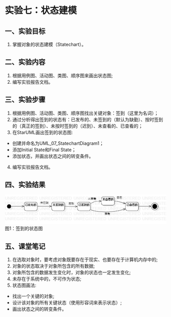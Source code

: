 # 实验七：状态建模

## 一、实验目标
1. 掌握对象的状态建模（Statechart）。

## 二、实验内容
1. 根据用例图、活动图、类图、顺序图来画出状态图;
2. 编写实验报告文档。

## 三、实验步骤
1. 根据用例图、活动图、类图、顺序图找出关键对象：签到（这里为名词）；
2. 通过分析得出签到的状态有：已发布的、未签到的（默认为缺勤）、按时签到的（真正的签到）、未按时签到的（迟到）、未查看的、已查看的；
3. 在StarUML画出签到的状态图:
- 创建并命名为UML_07_StatechartDiagram1；
- 添加Initial State和Final State；
- 添加状态，并画出状态之间的转变条件。
4. 编写实验报告文档。

## 四、实验结果
![签到的状态图](./UML_07_StatechartDiagram1.jpg)  
图1：签到的状态图

## 五、课堂笔记
1. 在选取对象时，要考虑对象既要存在于现实、也要存在于计算机内存中的;
2. 对象的状态取决于对象所包含的所有数据;
3. 对象所包含的数据发生变化时，对象的状态也一定发生变化;
4. 未存在于系统中的，不可作为状态;
5. 状态图画法:
- 找出一个关键的对象;
- 设计该对象的所有关键状态（使用形容词来表示状态）;
- 画出状态之间的转变条件。
